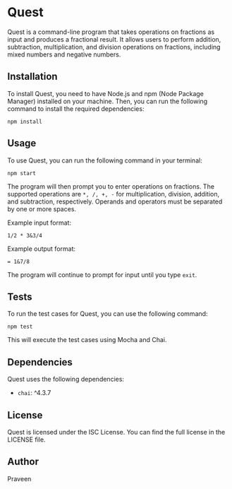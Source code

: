 # Quest

Quest is a command-line program that takes operations on fractions as input and produces a fractional result. It allows users to perform addition, subtraction, multiplication, and division operations on fractions, including mixed numbers and negative numbers.

## Installation

To install Quest, you need to have Node.js and npm (Node Package Manager) installed on your machine. Then, you can run the following command to install the required dependencies:

```
npm install
```

## Usage

To use Quest, you can run the following command in your terminal:

```
npm start
```

The program will then prompt you to enter operations on fractions. The supported operations are `*, /, +, -` for multiplication, division, addition, and subtraction, respectively. Operands and operators must be separated by one or more spaces.

Example input format:

```
1/2 * 3&3/4
```

Example output format:

```
= 1&7/8
```

The program will continue to prompt for input until you type `exit`.

## Tests

To run the test cases for Quest, you can use the following command:

```
npm test
```

This will execute the test cases using Mocha and Chai.

## Dependencies

Quest uses the following dependencies:

- `chai`: ^4.3.7

## License

Quest is licensed under the ISC License. You can find the full license in the LICENSE file.

## Author

Praveen
